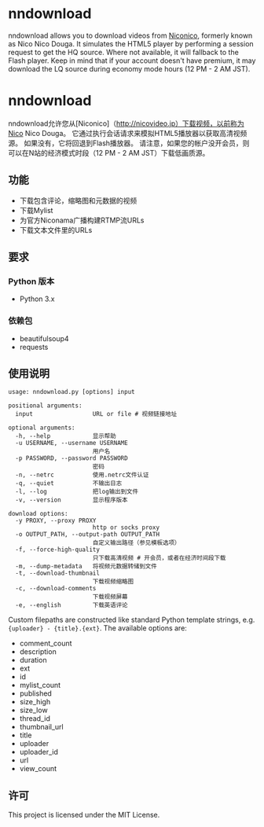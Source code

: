 # nndownload
nndownload allows you to download videos from [Niconico](http://nicovideo.jp), formerly known as Nico Nico Douga. It simulates the HTML5 player by performing a session request to get the HQ source. Where not available, it will fallback to the Flash player. Keep in mind that if your account doesn't have premium, it may download the LQ source during economy mode hours (12 PM - 2 AM JST).
# nndownload
nndownload允许您从[Niconico]（http://nicovideo.jp）下载视频，以前称为Nico Nico Douga。 它通过执行会话请求来模拟HTML5播放器以获取高清视频源。 如果没有，它将回退到Flash播放器。 请注意，如果您的帐户没开会员，则可以在N站的经济模式时段（12 PM  -  2 AM JST）下载低画质源。

## 功能
 - 下载包含评论，缩略图和元数据的视频
 - 下载Mylist
 - 为官方Niconama广播构建RTMP流URLs
 - 下载文本文件里的URLs

## 要求
### Python 版本
- Python 3.x

### 依赖包
- beautifulsoup4
- requests

## 使用说明
```
usage: nndownload.py [options] input

positional arguments:
  input                 URL or file # 视频链接地址

optional arguments:
  -h, --help            显示帮助
  -u USERNAME, --username USERNAME
                        用户名
  -p PASSWORD, --password PASSWORD
                        密码
  -n, --netrc           使用.netrc文件认证
  -q, --quiet           不输出日志
  -l, --log             把log输出到文件
  -v, --version         显示程序版本

download options:
  -y PROXY, --proxy PROXY
                        http or socks proxy
  -o OUTPUT_PATH, --output-path OUTPUT_PATH
                        自定义输出路径（参见模板选项）
  -f, --force-high-quality
                        只下载高清视频 # 开会员，或者在经济时间段下载
  -m, --dump-metadata   将视频元数据转储到文件
  -t, --download-thumbnail
                        下载视频缩略图
  -c, --download-comments
                        下载视频屏幕
  -e, --english         下载英语评论
```

Custom filepaths are constructed like standard Python template strings, e.g. `{uploader} - {title}.{ext}`. The available options are:

- comment_count
- description
- duration
- ext
- id
- mylist_count
- published
- size_high
- size_low
- thread_id
- thumbnail_url
- title
- uploader
- uploader_id
- url
- view_count

## 许可
This project is licensed under the MIT License.

